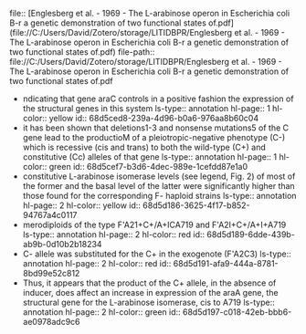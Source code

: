 file:: [Englesberg et al. - 1969 - The L-arabinose operon in Escherichia coli B-r a genetic demonstration of two functional states of.pdf](file://C:/Users/David/Zotero/storage/LITIDBPR/Englesberg et al. - 1969 - The L-arabinose operon in Escherichia coli B-r a genetic demonstration of two functional states of.pdf)
file-path:: file://C:/Users/David/Zotero/storage/LITIDBPR/Englesberg et al. - 1969 - The L-arabinose operon in Escherichia coli B-r a genetic demonstration of two functional states of.pdf

- ndicating that gene araC controls in a positive fashion the expression of the structural genes in this system
  ls-type:: annotation
  hl-page:: 1
  hl-color:: yellow
  id:: 68d5ced8-239a-4d96-b0a6-976aa8b60c04
- it has been shown that deletions1-3 and nonsense mutations5 of the C gene lead to the productioM of a pleiotropic-negative phenotype (C-) which is recessive (cis and trans) to both the wild-type (C+) and constitutive (Cc) alleles of that gene
  ls-type:: annotation
  hl-page:: 1
  hl-color:: green
  id:: 68d5cef7-b3d6-4dec-989e-1cefdd87e1a0
- constitutive L-arabinose isomerase levels (see legend, Fig. 2) of most of the former and the basal level of the latter were significantly higher than those found for the corresponding F- haploid strains
  ls-type:: annotation
  hl-page:: 2
  hl-color:: yellow
  id:: 68d5d186-3625-4f17-b852-94767a4c0117
- merodiploids of the type F'A21+C+/A+ICA719 and F'A2I+C+/A+I+A719
  ls-type:: annotation
  hl-page:: 2
  hl-color:: red
  id:: 68d5d189-6dde-439b-ab9b-0d10b2b18234
- C- allele was substituted for the C+ in the exogenote (F'A2C3)
  ls-type:: annotation
  hl-page:: 2
  hl-color:: red
  id:: 68d5d191-afa9-444a-8781-8bd99e52c812
- Thus, it appears that the product of the C+ allele, in the absence of inducer, does affect an increase in expression of the araA gene, the structural gene for the L-arabinose isomerase, cis to A719
  ls-type:: annotation
  hl-page:: 2
  hl-color:: green
  id:: 68d5d197-c018-42eb-bbb6-ae0978adc9c6